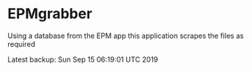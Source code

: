 # EPMgrabber
Using a database from the EPM app this application scrapes the files as required


Latest backup: Sun Sep 15 06:19:01 UTC 2019
